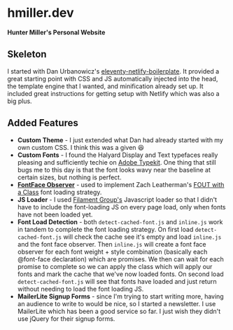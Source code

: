 # hmiller.dev
**Hunter Miller's Personal Website**

## Skeleton
I started with Dan Urbanowicz's [eleventy-netlify-boilerplate](https://github.com/danurbanowicz/eleventy-netlify-boilerplate). It provided a great starting point with CSS and JS automatically injected into the head, the template engine that I wanted, and minification already set up. It included great instructions for getting setup with Netlify which was also a big plus.

## Added Features
- **Custom Theme** - I just extended what Dan had already started with my own custom CSS. I think this was a given 😆
- **Custom Fonts** - I found the Halyard Display and Text typefaces really pleasing and sufficiently techie on [Adobe Typekit](https://fonts.adobe.com/typekit). One thing that still bugs me to this day is that the font looks wavy near the baseline at certain sizes, but nothing is perfect.
- [**FontFace Observer**](https://github.com/bramstein/fontfaceobserver) - used to implement Zach Leatherman's [FOUT with a Class](https://www.zachleat.com/web/comprehensive-webfonts/#fout-class) font loading strategy.
- **JS Loader** - I used [Filament Group's](https://www.filamentgroup.com/) Javascript loader so that I didn't have to include the font-loading JS on every page load, only when fonts have not been loaded yet.
- **Font Load Detection** - both `detect-cached-font.js` and `inline.js` work in tandem to complete the font loading strategy. On first load `detect-cached-font.js` will check the cache see it's empty and load `inline.js` and the font face observer. Then `inline.js` will create a font face observer for each font weight + style combination (basically each @font-face declaration) which are promises. We then can wait for each promise to complete so we can apply the class which will apply our fonts and mark the cache that we've now loaded fonts. On second load `detect-cached-font.js` will see that fonts have loaded and just return without needing to load the font loading JS.
- **MailerLite Signup Forms** - since I'm trying to start writing more, having an audience to write to would be nice, so I started a newsletter. I use MailerLite which has been a good service so far. I just wish they didn't use jQuery for their signup forms.
